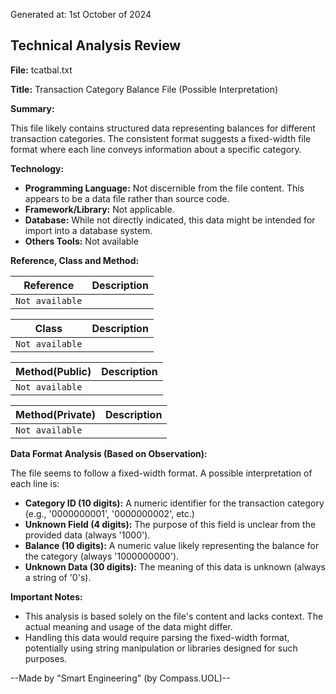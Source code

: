 Generated at: 1st October of 2024

## Technical Analysis Review

**File:**  tcatbal.txt

**Title:**  Transaction Category Balance File (Possible Interpretation)

**Summary:** 

This file likely contains structured data representing balances for different transaction categories.  The consistent format suggests a fixed-width file format where each line conveys information about a specific category.

**Technology:**

* **Programming Language:**  Not discernible from the file content. This appears to be a data file rather than source code.
* **Framework/Library:**  Not applicable.
* **Database:**  While not directly indicated, this data might be intended for import into a database system.
* **Others Tools:**  Not available

**Reference, Class and Method:**

| Reference | Description |
|---|---|
| `Not available` |  |

| Class | Description |
|---|---|
| `Not available` |  |

| Method(Public) | Description |
|---|---|
| `Not available` |  |

| Method(Private) | Description |
|---|---|
| `Not available` |  | 

**Data Format Analysis (Based on Observation):**

The file seems to follow a fixed-width format. A possible interpretation of each line is:

* **Category ID (10 digits):**  A numeric identifier for the transaction category (e.g., '0000000001', '0000000002', etc.)
* **Unknown Field (4 digits):**  The purpose of this field is unclear from the provided data (always '1000').
* **Balance (10 digits):** A numeric value likely representing the balance for the category (always '1000000000').
* **Unknown Data (30 digits):** The meaning of this data is unknown (always a string of '0's). 

**Important Notes:**

* This analysis is based solely on the file's content and lacks context. The actual meaning and usage of the data might differ.
* Handling this data would require parsing the fixed-width format, potentially using string manipulation or libraries designed for such purposes.

--Made by "Smart Engineering" (by Compass.UOL)--